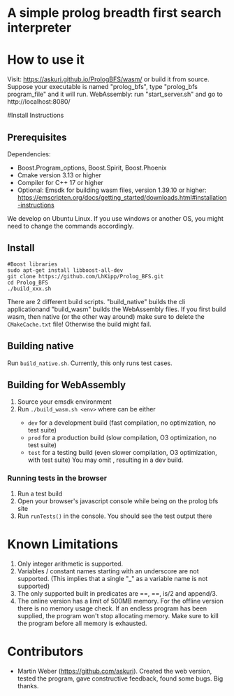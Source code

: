 A simple prolog breadth first search interpreter
================================================


# How to use it
Visit: https://askuri.github.io/PrologBFS/wasm/
or build it from source.
Suppose your executable is named "prolog_bfs",
type "prolog_bfs program_file" and it will run.
WebAssembly: run "start_server.sh" and go to http://localhost:8080/

#Install Instructions
## Prerequisites
Dependencies:

* Boost.Program_options, Boost.Spirit, Boost.Phoenix
* Cmake version 3.13 or higher
* Compiler for C++ 17 or higher
* Optional: Emsdk for building wasm files, version 1.39.10 or higher: https://emscripten.org/docs/getting_started/downloads.html#installation-instructions

We develop on Ubuntu Linux. If you use windows or another OS, you might need to change
the commands accordingly.

## Install
```shell
#Boost libraries
sudo apt-get install libboost-all-dev
git clone https://github.com/LhKipp/Prolog_BFS.git
cd Prolog_BFS
./build_xxx.sh
```
There are 2 different build scripts. "build_native" builds the cli applicationand "build_wasm" builds the WebAssembly files.
If you first build wasm, then native (or the other way around) make sure to delete the `CMakeCache.txt` file! Otherwise the build might fail.

## Building native
Run `build_native.sh`. Currently, this only runs test cases.

## Building for WebAssembly
1. Source your emsdk environment
2. Run `./build_wasm.sh <env>` where <env> can be either
    * `dev` for a development build (fast compilation, no optimization, no test suite)
    * `prod` for a production build (slow compilation, O3 optimization, no test suite) 
    * `test` for a testing build (even slower compilation, O3 optimization, with test suite) 
You may omit <env>, resulting in a dev build.

### Running tests in the browser
1. Run a test build
2. Open your browser's javascript console while being on the prolog bfs site
3. Run `runTests()` in the console. You should see the test output there

# Known Limitations
1. Only integer arithmetic is supported.
2. Variables / constant names starting with an underscore are not supported. (This implies that a single "_" as a variable name is not supported)
3. The only supported built in predicates are ==, \==, is/2 and append/3.
4. The online version has a limit of 500MB memory. For the offline version there is no memory usage check. If an endless program has been supplied, the program won't stop allocating memory. Make sure to kill the program before all memory is exhausted.



# Contributors
- Martin Weber (https://github.com/askuri). Created the web version, tested the program, gave constructive feedback, found some bugs. Big thanks.
